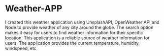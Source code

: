 # Weather-APP

I created this weather application using UnsplashAPI,
OpenWeather API and Node to provide weather of any city
around the globe. The search option makes it easy for users to
find weather information for their specific location. This
application is a reliable source of weather information for users.
The application provides the current temperature, humidity,
windspeed, etc

